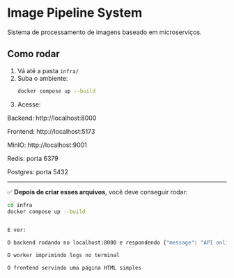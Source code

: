 # Image Pipeline System

Sistema de processamento de imagens baseado em microserviços.

## Como rodar

1. Vá até a pasta `infra/`
2. Suba o ambiente:
   ```bash
   docker compose up --build

3. Acesse:

Backend: http://localhost:8000

Frontend: http://localhost:5173

MinIO: http://localhost:9001

Redis: porta 6379

Postgres: porta 5432



---

✅ **Depois de criar esses arquivos**, você deve conseguir rodar:
```bash
cd infra
docker compose up --build


E ver:

O backend rodando no localhost:8000 e respondendo {"message": "API online 🚀"}

O worker imprimindo logs no terminal

O frontend servindo uma página HTML simples